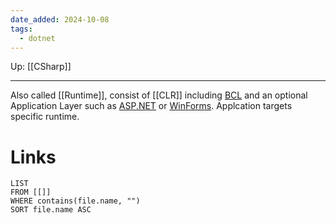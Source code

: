 ```yaml
---
date_added: 2024-10-08
tags:
  - dotnet
---
```

Up: [[CSharp]]
___
Also called [[Runtime]], consist of [[CLR]] including [BCL](BCL.md) and an optional Application Layer such as [ASP.NET](ASP.NET.md) or [WinForms](WinForms.md). Applcation targets specific runtime.

# Links
```dataview
LIST
FROM [[]]
WHERE contains(file.name, "")
SORT file.name ASC
```
